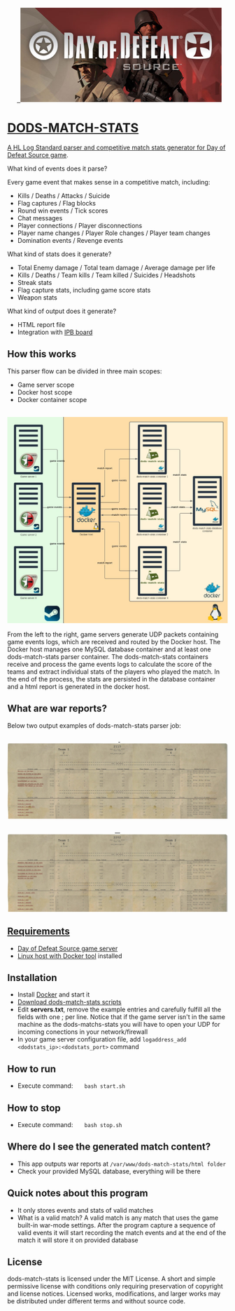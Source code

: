 <p align="center">
  <a href="https://store.steampowered.com/app/300/Day_of_Defeat_Source/">
  <img src="/assets/banner.jpg">
</p>

# DODS-MATCH-STATS
  A HL Log Standard parser and competitive match stats generator for [Day of Defeat Source game](https://store.steampowered.com/app/300/Day_of_Defeat_Source/).

  What kind of events does it parse?

  Every game event that makes sense in a competitive match, including:

  - Kills / Deaths / Attacks / Suicide
  - Flag captures / Flag blocks
  - Round win events / Tick scores
  - Chat messages
  - Player connections / Player disconnections 
  - Player name changes / Player Role changes / Player team changes 
  - Domination events / Revenge events

  What kind of stats does it generate?

  - Total Enemy damage / Total team damage / Average damage per life
  - Kills / Deaths / Team kills / Team killed / Suicides / Headshots
  - Streak stats
  - Flag capture stats, including game score stats
  - Weapon stats

  What kind of output does it generate?
  - HTML report file
  - Integration with [IPB board](https://invisioncommunity.com/files/)
  
## How this works
  This parser flow can be divided in three main scopes: 
  - Game server scope
  - Docker host scope
  - Docker container scope

<p align="center">
  <img src="/assets/flowchart.jpg">
  <figcaption>From the left to the right, game servers generate UDP packets containing game events logs, which are received and routed by the Docker host. The Docker host manages one MySQL database container and at least one dods-match-stats parser container. The dods-match-stats containers receive and process the game events logs to calculate the score of the teams and extract individual stats of the players who played the match. In the end of the process, the stats are persisted in the database container and a html report is generated in the docker host.</figcaption>
</p>

## What are war reports?
  Below two output examples of dods-match-stats parser job:

<p align="center">
  <a href="https://htmlpreview.github.io/?https://github.com/evandrosouza89/dods-match-stats/blob/master/assets/demo1.html">
  <img src="/assets/demo1.jpg">
</p>
  
  <p align="center">
  <a href="https://htmlpreview.github.io/?https://github.com/evandrosouza89/dods-match-stats/blob/master/assets/demo2.html">
  <img src="/assets/demo2.jpg">
</p>

## Requirements
  - Day of Defeat Source game server
  - Linux host with [Docker tool](https://www.docker.com/) installed
    
## Installation
  - Install [Docker](https://www.docker.com/) and start it
  - [Download dods-match-stats scripts](https://github.com/evandrosouza89/dods-match-stats/raw/master/assets/dods-match-stats.v1.0.zip)
  - Edit **servers.txt**, remove the example entries and carefully fulfill all the fields with one <game server ip>;<desired dods-match-stats port> per line. Notice that if the game server isn't in the same machine as the dods-matchs-stats you will have to open your UDP <desired dods-match-stats port> for incoming conections in your network/firewall
 - In your game server configuration file, add  ```logaddress_add <dodstats_ip>:<dodstats_port>``` command
  
## How to run
  - Execute command:
  ```
  bash start.sh
  ```
 
## How to stop
  - Execute command:
  ```
  bash stop.sh
  ``` 
 
## Where do I see the generated match content?
  - This app outputs war reports at ```/var/www/dods-match-stats/html folder```
  - Check your provided MySQL database, everything will be there
 
## Quick notes about this program
  - It only stores events and stats of valid matches
   
  - What is a valid match? A valid match is any match that uses the game built-in war-mode settings. After the program capture a sequence of valid events it will start recording the match events and at the end of the match it will store it on provided database
    
## License
  dods-match-stats is licensed under the MIT License. A short and simple permissive license with conditions only requiring preservation of copyright and license notices. Licensed works, modifications, and larger works may be distributed under different terms and without source code.
